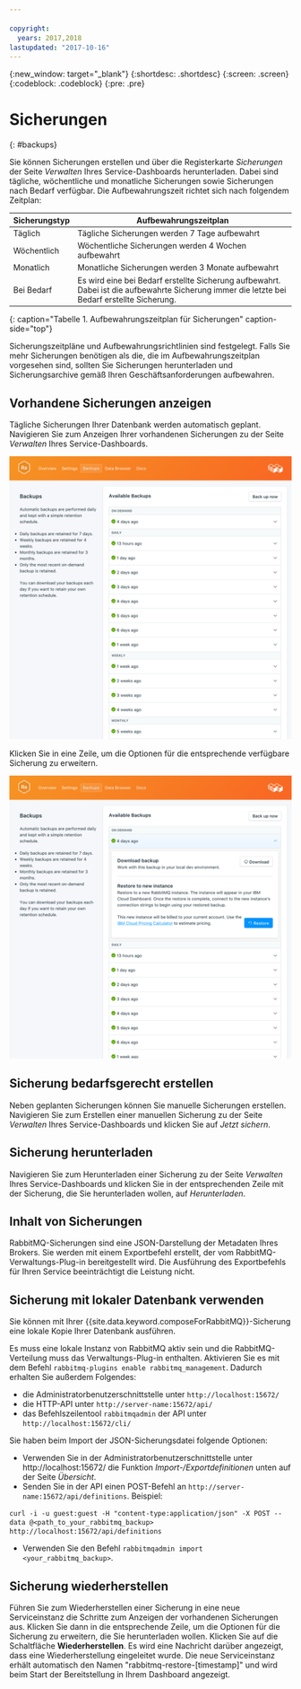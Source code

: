 ```yaml
---

copyright:
  years: 2017,2018
lastupdated: "2017-10-16"
---
```


{:new_window: target="_blank"}
{:shortdesc: .shortdesc}
{:screen: .screen}
{:codeblock: .codeblock}
{:pre: .pre}

# Sicherungen
{: #backups}

Sie können Sicherungen erstellen und über die Registerkarte _Sicherungen_ der Seite _Verwalten_ Ihres Service-Dashboards herunterladen. Dabei sind tägliche, wöchentliche und monatliche Sicherungen sowie Sicherungen nach Bedarf verfügbar. Die Aufbewahrungszeit richtet sich nach folgendem Zeitplan:

Sicherungstyp|Aufbewahrungszeitplan
----------|-----------
Täglich|Tägliche Sicherungen werden 7 Tage aufbewahrt
Wöchentlich|Wöchentliche Sicherungen werden 4 Wochen aufbewahrt
Monatlich|Monatliche Sicherungen werden 3 Monate aufbewahrt
Bei Bedarf|Es wird eine bei Bedarf erstellte Sicherung aufbewahrt. Dabei ist die aufbewahrte Sicherung immer die letzte bei Bedarf erstellte Sicherung.
{: caption="Tabelle 1. Aufbewahrungszeitplan für Sicherungen" caption-side="top"}

Sicherungszeitpläne und Aufbewahrungsrichtlinien sind festgelegt. Falls Sie mehr Sicherungen benötigen als die, die im Aufbewahrungszeitplan vorgesehen sind, sollten Sie Sicherungen herunterladen und Sicherungsarchive gemäß Ihren Geschäftsanforderungen aufbewahren.

## Vorhandene Sicherungen anzeigen

Tägliche Sicherungen Ihrer Datenbank werden automatisch geplant. Navigieren Sie zum Anzeigen Ihrer vorhandenen Sicherungen zu der Seite *Verwalten* Ihres Service-Dashboards. 

![Sicherungen](./images/rabbitmq-backups-show.png "Liste der Sicherungen im Service-Dashboard")

Klicken Sie in eine Zeile, um die Optionen für die entsprechende verfügbare Sicherung zu erweitern.

![Sicherungsoptionen](./images/rabbitmq-backups-options.png "Optionen für eine Sicherung.") 

## Sicherung bedarfsgerecht erstellen

Neben geplanten Sicherungen können Sie manuelle Sicherungen erstellen. Navigieren Sie zum Erstellen einer manuellen Sicherung zu der Seite *Verwalten* Ihres Service-Dashboards und klicken Sie auf *Jetzt sichern*.

## Sicherung herunterladen

Navigieren Sie zum Herunterladen einer Sicherung zu der Seite *Verwalten* Ihres Service-Dashboards und klicken Sie in der entsprechenden Zeile mit der Sicherung, die Sie herunterladen wollen, auf *Herunterladen*.

## Inhalt von Sicherungen

RabbitMQ-Sicherungen sind eine JSON-Darstellung der Metadaten Ihres Brokers. Sie werden mit einem Exportbefehl erstellt, der vom RabbitMQ-Verwaltungs-Plug-in bereitgestellt wird. Die Ausführung des Exportbefehls für Ihren Service beeinträchtigt die Leistung nicht.

## Sicherung mit lokaler Datenbank verwenden

Sie können mit Ihrer {{site.data.keyword.composeForRabbitMQ}}-Sicherung eine lokale Kopie Ihrer Datenbank ausführen.

Es muss eine lokale Instanz von RabbitMQ aktiv sein und die RabbitMQ-Verteilung muss das Verwaltungs-Plug-in enthalten. Aktivieren Sie es mit dem Befehl `rabbitmq-plugins enable rabbitmq_management`. Dadurch erhalten Sie außerdem Folgendes:

* die Administratorbenutzerschnittstelle unter `http://localhost:15672/`
* die HTTP-API unter `http://server-name:15672/api/`
* das Befehlszeilentool `rabbitmqadmin` der API unter `http://localhost:15672/cli/`

Sie haben beim Import der JSON-Sicherungsdatei folgende Optionen:

* Verwenden Sie in der Administratorbenutzerschnittstelle unter http://localhost:15672/ die Funktion _Import-/Exportdefinitionen_ unten auf der Seite _Übersicht_.
* Senden Sie in der API einen POST-Befehl an `http://server-name:15672/api/definitions`. Beispiel:
```http
curl -i -u guest:guest -H "content-type:application/json" -X POST --data @<path_to_your_rabbitmq_backup> http://localhost:15672/api/definitions
```
* Verwenden Sie den Befehl `rabbitmqadmin import <your_rabbitmq_backup>`.

## Sicherung wiederherstellen

Führen Sie zum Wiederherstellen einer Sicherung in eine neue Serviceinstanz die Schritte zum Anzeigen der vorhandenen Sicherungen aus. Klicken Sie dann in die entsprechende Zeile, um die Optionen für die Sicherung zu erweitern, die Sie herunterladen wollen. Klicken Sie auf die Schaltfläche **Wiederherstellen**. Es wird eine Nachricht darüber angezeigt, dass eine Wiederherstellung eingeleitet wurde. Die neue Serviceinstanz erhält automatisch den Namen "rabbitmq-restore-[timestamp]" und wird beim Start der Bereitstellung in Ihrem Dashboard angezeigt.
